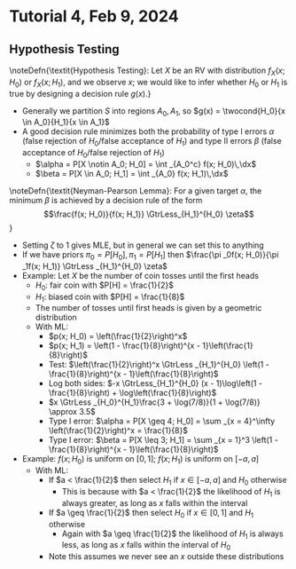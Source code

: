 # Tutorial 4, Feb 9, 2024

## Hypothesis Testing

\noteDefn{\textit{Hypothesis Testing}: Let $X$ be an RV with distribution $f_X(x; H_0)$ or $f_X(x; H_1)$, and we observe $x$; we would like to infer whether $H_0$ or $H_1$ is true by designing a decision rule $g(x)$.}

* Generally we partition $S$ into regions $A_0, A_1$, so $g(x) = \twocond{H_0}{x \in A_0}{H_1}{x \in A_1}$
* A good decision rule minimizes both the probability of type I errors $\alpha$ (false rejection of $H_0$/false acceptance of $H_1$) and type II errors $\beta$ (false acceptance of $H_0$/false rejection of $H_1$)
	* $\alpha = P[X \notin A_0; H_0] = \int _{A_0^c} f(x; H_0)\,\dx$
	* $\beta = P[X \in A_0; H_1] = \int _{A_0} f(x; H_1)\,\dx$

\noteDefn{\textit{Neyman-Pearson Lemma}: For a given target $\alpha$, the minimum $\beta$ is achieved by a decision rule of the form $$\frac{f(x; H_0)}{f(x; H_1)} \GtrLess_{H_1}^{H_0} \zeta$$}

* Setting $\zeta$ to 1 gives MLE, but in general we can set this to anything
* If we have priors $\pi _0 = P[H_0], \pi _1 = P[H_1]$ then $\frac{\pi _0f(x; H_0)}{\pi _1f(x; H_1)} \GtrLess _{H_1}^{H_0} \zeta$
* Example: Let $X$ be the number of coin tosses until the first heads
	* $H_0$: fair coin with $P[H] = \frac{1}{2}$
	* $H_1$: biased coin with $P[H] = \frac{1}{8}$
	* The number of tosses until first heads is given by a geometric distribution
	* With ML:
		* $p(x; H_0) = \left(\frac{1}{2}\right)^x$
		* $p(x; H_1) = \left(1 - \frac{1}{8}\right)^{x - 1}\left(\frac{1}{8}\right)$
		* Test: $\left(\frac{1}{2}\right)^x \GtrLess _{H_1}^{H_0} \left(1 - \frac{1}{8}\right)^{x - 1}\left(\frac{1}{8}\right)$
		* Log both sides: $-x \GtrLess_{H_1}^{H_0} (x - 1)\log\left(1 - \frac{1}{8}\right) + \log\left(\frac{1}{8}\right)$
		* $x \GtrLess _{H_0}^{H_1}\frac{3 + \log(7/8)}{1 + \log(7/8)} \approx 3.5$
		* Type I error: $\alpha = P[X \geq 4; H_0] = \sum _{x = 4}^\infty \left(\frac{1}{2}\right)^x = \frac{1}{8}$
		* Type I error: $\beta = P[X \leq 3; H_1] = \sum _{x = 1}^3 \left(1 - \frac{1}{8}\right)^{x - 1}\left(\frac{1}{8}\right)$
* Example: $f(x; H_0)$ is uniform on $[0, 1]$; $f(x; H_1)$ is uniform on $[-a, a]$
	* With ML:
		* If $a < \frac{1}{2}$ then select $H_1$ if $x \in [-a, a]$ and $H_0$ otherwise
			* This is because with $a < \frac{1}{2}$ the likelihood of $H_1$ is always greater, as long as $x$ falls within the interval
		* If $a \geq \frac{1}{2}$ then select $H_0$ if $x \in [0, 1]$ and $H_1$ otherwise
			* Again with $a \geq \frac{1}{2}$ the likelihood of $H_1$ is always less, as long as $x$ falls within the interval of $H_0$
		* Note this assumes we never see an $x$ outside these distributions

